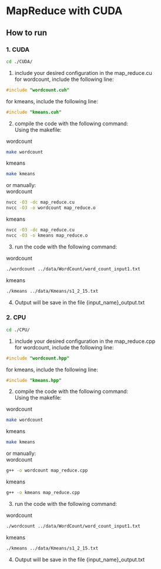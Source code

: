 # MapReduce with CUDA


## How to run

### 1. CUDA


```bash
cd ./CUDA/
```
1. include your desired configuration in the map_reduce.cu  
for wordcount, include the following line:
```c
#include "wordcount.cuh"
```
for kmeans, include the following line:
```c
#include "kmeans.cuh"
```

2. compile the code with the following command:  
Using the makefile:  

wordcount
```bash
make wordcount
```
kmeans
```bash
make kmeans
```
or manually:  
wordcount
```bash
nvcc -O3 -dc map_reduce.cu
nvcc -O3 -o wordcount map_reduce.o
```
kmeans  
```bash
nvcc -O3 -dc map_reduce.cu
nvcc -O3 -o kmeans map_reduce.o
```

3. run the code with the following command:  

wordcount
```bash
./wordcount ../data/WordCount/word_count_input1.txt
```
kmeans
```bash
./kmeans ../data/Kmeans/s1_2_15.txt
```

4. Output will be save in the file {input_name}_output.txt

### 2. CPU

```bash
cd ./CPU/
```
1. include your desired configuration in the map_reduce.cpp  
for wordcount, include the following line:
```c
#include "wordcount.hpp"
```
for kmeans, include the following line:
```c
#include "kmeans.hpp"
```

2. compile the code with the following command:  
Using the makefile:  

wordcount
```bash
make wordcount
```
kmeans
```bash
make kmeans
```
or manually:  
wordcount
```bash
g++ -o wordcount map_reduce.cpp
```
kmeans  
```bash
g++ -o kmeans map_reduce.cpp
```

3. run the code with the following command:  

wordcount
```bash
./wordcount ../data/WordCount/word_count_input1.txt
```
kmeans
```bash
./kmeans ../data/Kmeans/s1_2_15.txt
```

4. Output will be save in the file {input_name}_output.txt